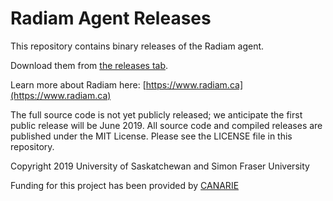 # Radiam Agent Releases

This repository contains binary releases of the Radiam agent.

Download them from [the releases tab](/usask-rc/radiam-agent-releases/releases).

Learn more about Radiam here: [https://www.radiam.ca](https://www.radiam.ca)

The full source code is not yet publicly released; we anticipate the first public release will be June 2019. All source code and compiled releases are published under the MIT License.  Please see the LICENSE file in this repository.

Copyright 2019 University of Saskatchewan and Simon Fraser University

Funding for this project has been provided by [CANARIE](https://www.canarie.ca/rdm/)

